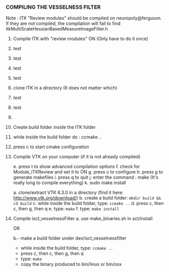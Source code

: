### COMPILING THE VESSELNESS FILTER

Note : ITK "Review modules" should be compiled on neuropoly@ferguson. If they are not compiled, the compilation will fail to find itkMultiScaleHessianBasedMeasureImageFilter.h

1. Compile ITK with "review modules" ON (Only have to do it once)
2. test
3. test
  1. test
  2. test


  1. clone ITK in a directory (It does not matter which)
  2. test
  3. test
  4. 
  

  2. Create build folder inside the ITK folder
  3. while inside the build folder do : ccmake ..
  4. press c to start cmake configuration
2. Compile VTK on your computer (if it is not already compiled)

	e. press t to show advanced compilation options
	f. check for Module_ITKReview and set it to ON
	g. press c to configure
	h. press g to generate makefiles
	i. press q to quit
	j. enter the command : make (It's really long to compile everything)
	k. sudo make install


	a. clone/extract VTK 6.3.0 in a directory (find it here: http://www.vtk.org/download/)
	b. create a build folder: ``mkdir build && cd build``
	c. while inside the build folder, type: ``ccmake ..``
	d. press c, then c, then g, then q
	e. type: ``make``
	f. type: ``make install``

3. Compile isct_vesselnessFilter
	a. use make_binaries.sh in sct/install

	OR

	b.- make a build folder under dev/isct_vesselnessfilter
	  - while inside the build folder, type: ``ccmake ..``
	  - press c, then c, then g, then q
	  - type: ``make``
	  - copy the binary produced to bin/linux or bin/osx

